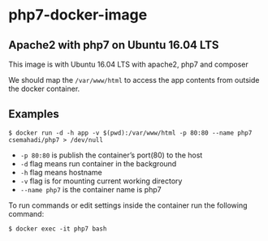  # php7-docker-image

Apache2 with php7 on Ubuntu 16.04 LTS
--

This image is with Ubuntu 16.04 LTS with apache2, php7 and composer

We should map the `/var/www/html` to access the app contents from outside the docker container.

Examples
----

`$ docker run -d -h app -v $(pwd):/var/www/html -p 80:80 --name php7 csemahadi/php7 > /dev/null`

- `-p 80:80` is publish the container’s port(80) to the host
- `-d` flag means run container in the background
- `-h` flag means hostname
- `-v` flag is for mounting current working directory
- `--name php7` is the container name is php7

To run commands or edit settings inside the container run the following command:

`$ docker exec -it php7 bash`
